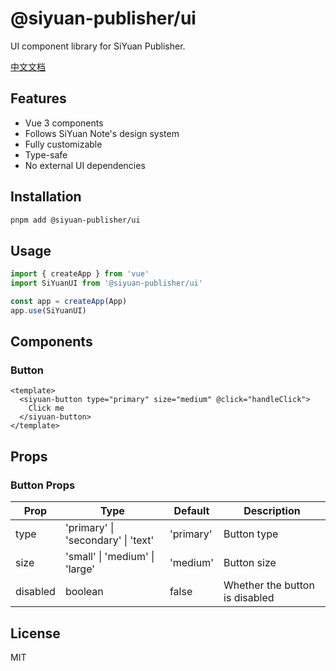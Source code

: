 # @siyuan-publisher/ui

UI component library for SiYuan Publisher.

[中文文档](./README_zh_CN.md)

## Features

- Vue 3 components
- Follows SiYuan Note's design system
- Fully customizable
- Type-safe
- No external UI dependencies

## Installation

```bash
pnpm add @siyuan-publisher/ui
```

## Usage

```typescript
import { createApp } from 'vue'
import SiYuanUI from '@siyuan-publisher/ui'

const app = createApp(App)
app.use(SiYuanUI)
```

## Components

### Button

```vue
<template>
  <siyuan-button type="primary" size="medium" @click="handleClick">
    Click me
  </siyuan-button>
</template>
```

## Props

### Button Props

| Prop | Type | Default | Description |
|------|------|---------|-------------|
| type | 'primary' \| 'secondary' \| 'text' | 'primary' | Button type |
| size | 'small' \| 'medium' \| 'large' | 'medium' | Button size |
| disabled | boolean | false | Whether the button is disabled |

## License

MIT 
